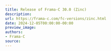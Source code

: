 ```yaml
---
title: Release of Frama-C 30.0 (Zinc)
description:
url: https://frama-c.com/fc-versions/zinc.html
date: 2024-12-05T00:00:00-00:00
preview_image:
authors:
- Frama-C
source:
---
```




